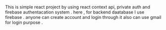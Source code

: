 This is simple react project by using react context api, private auth and firebase authentacation system .
here , for backend daatabase I use firebase . anyone can create account and login through it also can use gmail for login purpose .  
